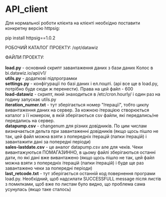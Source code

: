 API_client
==========
Для нормальної роботи клієнта на клієнті необхідно поставити конкретну версію httpsig:

pip install httpsig==1.0.2

РОБОЧИЙ КАТАЛОГ ПРОЕКТУ: /opt/datawiz

ФАЙЛИ ПРОЕКТУ: <br><br>
<b>load.py</b> - основний скрипт завантаження даних з бази даних Колос в bi.datawiz.io/api/v1/<br>
<b>utils.py</b> - додаткові підпрограмки<br>
<b>settings.py</b> - конфігурації по базі даних і ел.пошті. (api все ще в load.py, потрібно буде сюди ж перенести). Права на цей файл - 600<br>
<b>load-datawiz</b> - скрипт, який знаходиться в /etc/cron.hourly/ і один раз на годину запускає utils.py<br>
<b>iteration_numer.txt</b> - тут зберігається номер "Ітерації", тобто циклу вивантаження даних на сервер. За кожною ітерацією створюється каталог з її номером, в якій зберігаються csv файли, які передались/не передались на сервер.<br>
<b>datapump.csv</b> - changenum для різних довідників. По цим числам визначається дельта при завантаженні довідників (якщо щось пішло не так, цей файл можна взяти з попередніх ітерацій (папки ітерацій) і завантажити дані за попередні періоди)<br>
<b>sales-lastdate.csv</b> - це аналог datapump.csv але для чеків. Чеки вивантажуються ПОМАГАЗИННО, в цьому файлі зберігаються останні дати, по які дані вже вивантажено (якщо щось пішло не так, цей файл можна взяти з попередніх ітерацій (папки ітерацій) і буде ще раз завантажено чеки за попередні періоди)<br>
<b>last_retcode.txt</b> - тут зберігається останній код повернення програми load.py. Необхідний, щоб надсилати SUCCESSFULL message після листів з помилками, щоб вже по листам було видно, що проблема сама усунулась (якщо таке сталось)<br>
